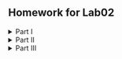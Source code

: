 ## Homework for Lab02

<details>
  <summary>Part I</summary>
  <p><br>
  &nbsp;&nbsp;&nbsp;1. Создайте пустой репозиторий на сервисе github.com (или gitlab.com, или bitbucket.com).
    
  2. Выполните инструкцию по созданию первого коммита на странице репозитория, созданного на предыдущем шаге.
  ```
  $ git init
  $ git remote add origin https://github.com/lockeystorm/lab02_hw.git
  $ git pull origin master
  $ touch README.md && git add README.md
  $ git commit -m "first commit"
  $ git push -u origin master
  ```
  
  3. Создайте файл `hello_world.cpp` в локальной копии репозитория (который должен был появиться на шаге 2). Реализуйте программу Hello world на языке C++ используя плохой стиль кода. Например, после заголовочных файлов вставьте строку `using namespace std;`.
  ```
  $ touch hello_world.cpp
  $ cat > hello_world.cpp <<EOF
  > #include <iostream>
  > 
  > using namespace std;
  > 
  > int main() {
  >     cout << "Hello, World!" << endl;
  >     return 0;
  > }
  > EOF
  ```
  
  4. Добавьте этот файл в локальную копию репозитория.
  ```
  $ git add hello_world.cpp
  ```

  5. Закоммитьте изменения с осмысленным сообщением.
  ```
  $ git commit -m "added hello_world.cpp bad codestyle"
  [master d6e3abc] added hello_world.cpp bad codestyle
   1 file changed, 8 insertions(+)
   create mode 100644 hello_world.cpp
  ```

  6. Измените исходный код так, чтобы программа через стандартный поток ввода запрашивалось имя пользователя. А в стандартный поток вывода печаталось сообщение `Hello world from @name`, где `@name` имя пользователя.
  ```
  $ vim hello_world.cpp
  ```
  
  7. Закоммитьте новую версию программы. Почему не надо добавлять файл повторно `git add`?
  ```
  $ git commit -am "changed hello_world.cpp to hello world from <username>"
  [master 9bf230b] changed hello_world.cpp to hello world from <username>
   1 file changed, 5 insertions(+), 1 deletion(-)
  ```

  8. Запушьте изменения в удалённый репозиторий.
  ```
  $ git push
  Enumerating objects: 5, done.
  Counting objects: 100% (5/5), done.
  Compressing objects: 100% (3/3), done.
  Writing objects: 100% (3/3), 419 bytes | 69.00 KiB/s, done.
  Total 3 (delta 1), reused 0 (delta 0), pack-reused 0 (from 0)
  remote: Resolving deltas: 100% (1/1), completed with 1 local object.
  To https://github.com/lockeystorm/lab02_hw.git
     f12035e..9bf230b  master -> master
  ```

  9. Проверьте, что история коммитов доступна в удалённом репозитории.
  ```
  $ git log --oneline origin/master
  9bf230b (HEAD -> master, origin/master) changed hello_world.cpp to hello world from <username>
  f12035e Update minor mistake in hello_world.cpp
  d6e3abc added hello_world.cpp bad codestyle
  2f6e32c first commit
  1f81043 Initial commit

  $ git log --oneline
  9bf230b (HEAD -> master, origin/master) changed hello_world.cpp to hello world from <username>
  f12035e Update minor mistake in hello_world.cpp
  d6e3abc added hello_world.cpp bad codestyle
  2f6e32c first commit
  1f81043 Initial commit
  ```

  </p>
</details>

<details>
  <summary>Part II</summary>
  <p><br>
    &nbsp;&nbsp;&nbsp;1. В локальной копии репозитория создайте локальную ветку `patch1`.
    
    
    ```
    $ git checkout -b patch1
    Switched to a new branch 'patch1'
    ```
    
  2. Внесите изменения в ветке `patch1` по исправлению кода и избавления от `using namespace std;`.
  ```
  $ vim hello_world.cpp
  ```
  
  3. commit, push локальную ветку в удалённый репозиторий.
  ```
  $ git commit -am "removed 'using namespace std'"
  [patch1 77dc793] removed 'using namespace std'
   1 file changed, 5 insertions(+), 7 deletions(-)
  
  $ git push -u origin patch1
  Enumerating objects: 5, done.
  Counting objects: 100% (5/5), done.
  Compressing objects: 100% (3/3), done.
  Writing objects: 100% (3/3), 403 bytes | 403.00 KiB/s, done.
  Total 3 (delta 1), reused 0 (delta 0), pack-reused 0 (from 0)
  remote: Resolving deltas: 100% (1/1), completed with 1 local object.
  remote: 
  remote: Create a pull request for 'patch1' on GitHub by visiting:
  remote:      https://github.com/lockeystorm/lab02_hw/pull/new/patch1
  remote: 
  To https://github.com/lockeystorm/lab02_hw.git
   * [new branch]      patch1 -> patch1
  branch 'patch1' set up to track 'origin/patch1'.
  ```

  4. Проверьте, что ветка `patch1` доступна в удалённом репозитории.
  ```
  $ git ls-remote origin patch1
  77dc79360a7aef7c6bfcb4783e59d20d0fb66376	refs/heads/patch1
  ```

  git ls-remote — показывает информацию о ссылках (ветках, тегах) в удалённом репозитории
  origin — имя удалённого репозитория
  Если ветки нет, вывод будет пустым.
  
  5. Создайте pull-request `patch1 -> master`.<br>
  ```base: master <- compare:patch1  Able to merge. These branches can be automatically merged.```
  
  6. В локальной копии в ветке `patch1` добавьте в исходный код комментарии.
  ```
  $ vim hello_world.cpp
  ```
  
  7. commit, push.
  ```
  $ git commit -am "added comments to hello_world.cpp"
  $ git push
  ```

  8. Проверьте, что новые изменения есть в созданном на шаге 5 pull-request
  
  9. В удалённый репозитории выполните слияние PR `patch1 -> master` и удалите ветку `patch1` в удаленном репозитории.
  
  10. Локально выполните pull.
  ```
  $ git checkout master
  $ git pull
  remote: Enumerating objects: 1, done.
  remote: Counting objects: 100% (1/1), done.
  remote: Total 1 (delta 0), reused 0 (delta 0), pack-reused 0 (from 0)
  Unpacking objects: 100% (1/1), 905 bytes | 905.00 KiB/s, done.
  From https://github.com/lockeystorm/lab02_hw
     9bf230b..eddd190  master     -> origin/master
  Updating 9bf230b..eddd190
  Fast-forward
   hello_world.cpp | 12 +++++-------
   1 file changed, 5 insertions(+), 7 deletions(-)
  ```
  11. С помощью команды `git log` просмотрите историю в локальной версии ветки master.
    Вывод истории коммитов
  12. Удалите локальную ветку `patch1`.
  ```
  $ git branch -d patch1
  Deleted branch patch1 (was 9f34459).
  
  $ git fetch -p
  From https://github.com/lockeystorm/lab02_hw
   - [deleted]         (none)     -> origin/patch1
  ```
  </p>
</details>

<details>
  <summary>Part III</summary>
  <p><br>
  &nbsp;&nbsp;&nbsp;1. Создайте новую локальную ветку `patch2`.<br>
    
  ```
  $ git checkout -b patch2
  Switched to a new branch 'patch2'
  ```

  2. Измените *code style* с помощью утилиты *clang-format*. Например, используя опцию `-style=Mozilla`.
  ```
  $ clang-format -i -style=Mozilla hello_world.cpp
  ```
  
  3. commit, push, создайте pull-request `patch2 -> master`.
  ```
  $ git commit -am "change codestyle of hello_world.cpp"
  [patch2 7ac9995] change codestyle of hello_world.cpp
   1 file changed, 8 insertions(+), 6 deletions(-)
  
  $ git push -u origin patch2
  Enumerating objects: 5, done.
  Counting objects: 100% (5/5), done.
  Compressing objects: 100% (3/3), done.
  Writing objects: 100% (3/3), 364 bytes | 364.00 KiB/s, done.
  Total 3 (delta 2), reused 0 (delta 0), pack-reused 0 (from 0)
  remote: Resolving deltas: 100% (2/2), completed with 2 local objects.
  remote: 
  remote: Create a pull request for 'patch2' on GitHub by visiting:
  remote:      https://github.com/lockeystorm/lab02_hw/pull/new/patch2
  remote: 
  To https://github.com/lockeystorm/lab02_hw.git
   * [new branch]      patch2 -> patch2
  branch 'patch2' set up to track 'origin/patch2'.
  ```
  
  4. В ветке `master` в удаленном репозитории измените комментарии, например, расставьте знаки препинания, переведите комментарии на другой язык.<br>
  делается через сайт
  
  5. Убедитесь, что в pull-request появились конфликты.
  
  6. Для этого локально выполните *pull + rebase* (точную последовательность команд, следует узнать самостоятельно). **Исправьте конфликты.**
  ```
  $ git pull --rebase origin master
  remote: Enumerating objects: 5, done.
  remote: Counting objects: 100% (5/5), done.
  remote: Compressing objects: 100% (3/3), done.
  remote: Total 3 (delta 2), reused 0 (delta 0), pack-reused 0 (from 0)
  Unpacking objects: 100% (3/3), 1.03 KiB | 1.03 MiB/s, done.
  From https://github.com/lockeystorm/lab02_hw
   * branch            master     -> FETCH_HEAD
     eddd190..2f50f9c  master     -> origin/master
  Auto-merging hello_world.cpp
  CONFLICT (content): Merge conflict in hello_world.cpp
  error: could not apply 7ac9995... change codestyle of hello_world.cpp
  hint: Resolve all conflicts manually, mark them as resolved with
  hint: "git add/rm <conflicted_files>", then run "git rebase --continue".
  hint: You can instead skip this commit: run "git rebase --skip".
  hint: To abort and get back to the state before "git rebase", run "git rebase --abort".
  hint: Disable this message with "git config advice.mergeConflict false"
  Could not apply 7ac9995... change codestyle of hello_world.cpp
  
  $ vim hello_world.cpp
  
  $ git add hello_world.cpp
  $ git rebase --continue
  [detached HEAD 91d6feb] change codestyle and translate comments of hello_world.cpp
   1 file changed, 8 insertions(+), 6 deletions(-)
  Successfully rebased and updated refs/heads/patch2.
  ```
  
  7. Сделайте *force push* в ветку `patch2`.
  ```
  $ git push --force-with-lease origin patch2
  Enumerating objects: 5, done.
  Counting objects: 100% (5/5), done.
  Compressing objects: 100% (3/3), done.
  Writing objects: 100% (3/3), 373 bytes | 373.00 KiB/s, done.
  Total 3 (delta 2), reused 0 (delta 0), pack-reused 0 (from 0)
  remote: Resolving deltas: 100% (2/2), completed with 2 local objects.
  To https://github.com/lockeystorm/lab02_hw.git
   + 7ac9995...91d6feb patch2 -> patch2 (forced update)
  ```
  
  8. Убедитесь, что в pull-request пропали конфликты.
  
  9. Вмержите pull-request `patch2 -> master`.
  
  </p>
</details>
